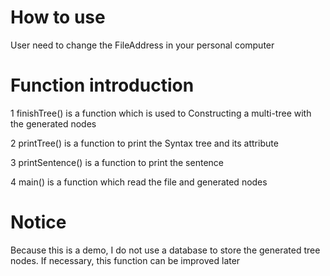 # How to use
User need to change the FileAddress in your personal computer

# Function introduction
1 finishTree() is a function which is used to Constructing a multi-tree with the generated nodes

2 printTree() is a function to print the Syntax tree and its attribute

3 printSentence() is a function to print the sentence

4 main() is a function which read the file and generated nodes

# Notice
Because this is a demo, I do not use a database to store the generated tree nodes. If necessary, this function can be improved later